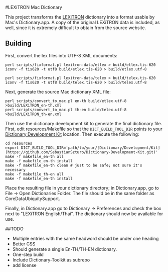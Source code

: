 #LEXiTRON Mac Dictionary

This project transforms the [LEXiTRON](http://lexitron.nectec.or.th/) dictionary into a format usable by Mac's Dictionary.app. A copy of the original LEXiTRON data is included, as well, since it is extremely difficult to obtain from the source website.

## Building

First, convert the lex files into UTF-8 XML documents:

    perl scripts/fixformat.pl lexitron-data/etlex > build/etlex.tis-620
    iconv -f tis620 -t utf8 build/etlex.tis-620 > build/etlex.utf-8

    perl scripts/fixformat.pl lexitron-data/telex > build/telex.tis-620
    iconv -f tis620 -t utf8 build/telex.tis-620 > build/telex.utf-8

Next, generate the source Mac dictionary XML file:

    perl scripts/convert_to_mac.pl en-th build/etlex.utf-8 >build/LEXiTRON_en-th.xml
    perl scripts/convert_to_mac.pl th-en build/telex.utf-8 >build/LEXiTRON_th-en.xml

Then use the dictionary development kit to generate the final dictionary file. First, edit resources/Makefile so that the `DICT_BUILD_TOOL_DIR` points to your [Dictionary Development Kit](https://github.com/SebastianSzturo/Dictionary-Development-Kit.git) location. Then execute the following:

    cd resources
    export DICT_BUILD_TOOL_DIR='path/to/your/[Dictionary/Development/Kit](https://github.com/SebastianSzturo/Dictionary-Development-Kit.git)'
    make -f makefile_en-th all
    make -f makefile_en-th install
    make -f makefile_en-th clean # just to be safe; not sure it's necessary
    make -f makefile_th-en all
    make -f makefile_en-th install

Place the resulting file in your dictionary directory; in Dictionary.app, go to File -> Open Dictionaries Folder. The file should be in the same folder as CoreDataUbiquitySupport.

Finally, in Dictionary.app go to Dictionary -> Preferences and check the box next to "LEXiTRON English/Thai". The dictionary should now be available for use.

##TODO

* Multiple entries with the same headword should be under one heading
* Better CSS
* Should generate a single En-TH/TH-EN dictionary.
* One-step build
* Include Dictionary-Toolkit as subrepo
* add license

